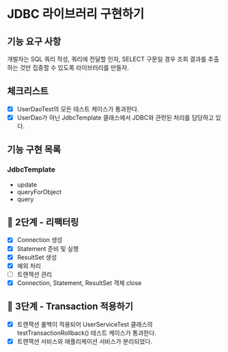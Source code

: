 # JDBC 라이브러리 구현하기

## 기능 요구 사항

개발자는 SQL 쿼리 작성, 쿼리에 전달할 인자, SELECT 구문일 경우 조회 결과를 추출하는 것만 집중할 수 있도록 라이브러리를 만들자.

## 체크리스트

- [x] UserDaoTest의 모든 테스트 케이스가 통과한다.
- [x] UserDao가 아닌 JdbcTemplate 클래스에서 JDBC와 관련된 처리를 담당하고 있다.

## 기능 구현 목록
### JdbcTemplate
- update
- queryForObject
- query

## 🚀 2단계 - 리팩터링

- [x] Connection 생성
- [x] Statement 준비 및 실행
- [x] ResultSet 생성
- [x] 예외 처리
- [ ] 트랜잭션 관리
- [x] Connection, Statement, ResultSet 객체 close

## 🚀 3단계 - Transaction 적용하기

- [x] 트랜잭션 롤백이 적용되어 UserServiceTest 클래스의 testTransactionRollback() 테스트 케이스가 통과한다.
- [x] 트랜잭션 서비스와 애플리케이션 서비스가 분리되었다.
